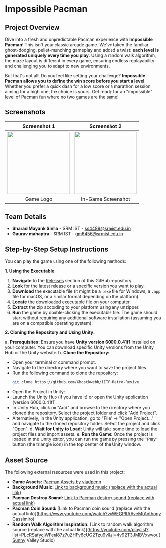 # Impossible Pacman

## Project Overview

Dive into a fresh and unpredictable Pacman experience with **Impossible Pacman**! This isn't your classic arcade game. We've taken the familiar ghost-dodging, pellet-munching gameplay and added a twist: **each level is generated uniquely every time you play**. Using a random walk algorithm, the maze layout is different in every game, ensuring endless replayability and challenging you to adapt to new environments.

But that's not all! Do you feel like setting your challenge? **Impossible Pacman allows you to define the win score before you start a level**. Whether you prefer a quick dash for a low score or a marathon session aiming for a high one, the choice is yours. Get ready for an "impossible" level of Pacman fun where no two games are the same!

## Screenshots

| Screenshot 1                                  | Screenshot 2                                  |
| :-------------------------------------------: | :-------------------------------------------: |
| <img src="https://github.com/user-attachments/assets/e4b4f503-65b8-46eb-9e1d-7cc0dfaa455a" width="200"> | <img src="https://github.com/user-attachments/assets/57edeb55-e161-4939-b0e7-ec87b02f8d37" width="200"> |
|                   Game Logo                  |                In-Game Screenshot              |

## Team Details

* **Sharad Mayank Sinha** - SRM IST - <ss4489@srmist.edu.in>
* **Gaurav mahaptra** - SRM IST - <gm6456@srmist.edu.in>

## Step-by-Step Setup Instructions

You can play the game using one of the following methods:

**1. Using the Executable:**

1. **Navigate** to the [Releases](link_to_your_releases_page) section of this GitHub repository.
2. **Look** for the latest release or a specific version you want to play.
3. **Download** the executable file (it might be a `.exe` file for Windows, a `.app` file for macOS, or a similar format depending on the platform).
4. **Locate** the downloaded executable file on your computer.
5. **Extract** the zip according to your platform using any unzipper.
6. **Run** the game by double-clicking the executable file. The game should start without requiring any additional software installation (assuming you are on a compatible operating system).
   
**2. Cloning the Repository and Using Unity:**

a. **Prerequisites:** Ensure you have **Unity version 6000.0.41f1** installed on your computer. You can download specific Unity versions from the Unity Hub or the Unity website.
b. **Clone the Repository:**
   * Open your terminal or command prompt.
   * Navigate to the directory where you want to save the project files.
   * Run the following command to clone the repository:
     ```bash
     git clone https://github.com/Ghostkwebb/IITP-Retro-Revive
     ```
   * Open the Project in Unity:
   * Launch the Unity Hub (if you have it) or open the Unity application (version 6000.0.41f1).
   * In Unity Hub, click on "Add" and browse to the directory where you cloned the repository. Select the project folder and click "Add Project".
   * Alternatively, in the Unity application, go to "File" -> "Open Project..." and navigate to the cloned repository folder. Select the project and click "Open".
d. **Wait for Unity to Load:** Unity will take some time to load the project files and import assets.
e. **Run the Game:** Once the project is loaded in the Unity editor, you can run the game by pressing the "Play" button (the triangle icon) in the top center of the Unity window.

## Asset Source 

The following external resources were used in this project:

* **Game Assets:** [Pacman Assets by vladpenn](https://vladpenn.itch.io/pacman)
* **Background Music:** [Link to background music (replace with the actual link)](https://youtu.be/qtZ0hl-unM4?si=J5jLqVdzDnG6ObxV(arsenic1987))
* **Pacman Destroy Sound:** [Link to Pacman destroy sound (replace with actual link)](https://www.youtube.com/watch?v=LIDkAobqmgY(Ayieeeks))
* **Pacman Coin Sound:** [Link to Pacman coin sound (replace with the actual link)](https://www.youtube.com/watch?v=WEGPlfAAveM(Anthony Cassimiro)
* **Random Walk Algorithm Inspiration:** [Link to random walk algorithm source (replace with the actual link)](https://youtube.com/playlist?list=PLcRSafycjWFenI87z7uZHFv6cUG2Tzu9v&si=4v92T3JMBVxwvou(Sunny Valley Studio)
